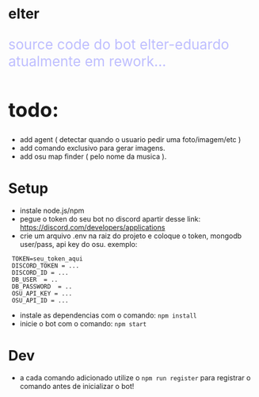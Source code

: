 # elter
<p style="color: rgb(190,190,1970); font-size: 28px;">
    source code do bot elter-eduardo
    <br>
    atualmente em rework...
</p>

<h1 style="font-size: 40px">
    todo:
</h1>

- add agent ( detectar quando o usuario pedir uma foto/imagem/etc )
- add comando exclusivo para gerar imagens.
- add osu map finder ( pelo nome da musica ).

<h1>
    Setup
</h1>

- instale node.js/npm
- pegue o token do seu bot no discord apartir desse link: https://discord.com/developers/applications
- crie um arquivo .env na raiz do projeto e coloque o token, mongodb user/pass, api key do osu. exemplo:
```
 TOKEN=seu_token_aqui
 DISCORD_TOKEN = ...
 DISCORD_ID = ...
 DB_USER  = ..
 DB_PASSWORD  = ..
 OSU_API_KEY = ...
 OSU_API_ID = ...
```
- instale as dependencias com o comando: `npm install`
- inicie o bot com o comando: `npm start`

<h1>Dev</h1>

- a cada comando adicionado utilize o `npm run register` para registrar o comando antes de inicializar o bot!